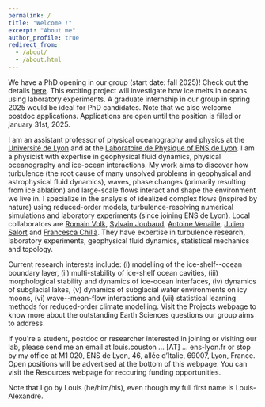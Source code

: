 ```yaml
---
permalink: /
title: "Welcome !"
excerpt: "About me"
author_profile: true
redirect_from: 
  - /about/
  - /about.html
---
```


We have a PhD opening in our group (start date: fall 2025)! Check out the details [here](/files/phd-project-with-funding-melting-in-a-turbulent-flow-start-fall-2025.pdf). This exciting project will investigate how ice melts in oceans using laboratory experiments. A graduate internship in our group in spring 2025 would be ideal for PhD candidates. Note that we also welcome postdoc applications. Applications are open until the position is filled or january 31st, 2025.

I am an assistant professor of physical oceanography and physics at the [Université de Lyon](https://fst-physique.univ-lyon1.fr/) and at the [Laboratoire de Physique of ENS de Lyon](http://www.ens-lyon.fr/PHYSIQUE). I am a physicist with expertise in geophysical fluid dynamics, physical oceanography and ice-ocean interactions. My work aims to discover how turbulence (the root cause of many unsolved problems in geophysical and astrophysical fluid dynamics), waves, phase changes (primarily resulting from ice ablation) and large-scale flows interact and shape the environment we live in. I specialize in the analysis of idealized complex flows (inspired by nature) using reduced-order models, turbulence-resolving numerical simulations and laboratory experiments (since joining ENS de Lyon). Local collaborators are [Romain Volk](http://perso.ens-lyon.fr/romain.volk/), [Sylvain Joubaud](http://perso.ens-lyon.fr/sylvain.joubaud/), [Antoine Venaille](http://perso.ens-lyon.fr/antoine.venaille/), [Julien Salort](https://www.juliensalort.org/en/) and [Francesca Chillà](http://www.ens-lyon.fr/PHYSIQUE/presentation/annuaire/chilla-francesca). They have expertise in turbulence research, laboratory experiments, geophysical fluid dynamics, statistical mechanics and topology.

Current research interests include: (i) modelling of the ice-shelf--ocean boundary layer, (ii) multi-stability of ice-shelf ocean cavities, (iii) morphological stability and dynamics of ice-ocean interfaces, (iv) dynamics of subglacial lakes, (v) dynamics of subglacial water environments on icy moons, (vi) wave--mean-flow interactions and (vii) statistical learning methods for reduced-order climate modelling. Visit the Projects webpage to know more about the outstanding Earth Sciences questions our group aims to address. 

If you're a student, postdoc or researcher interested in joining or visiting our lab, please send me an email at louis.couston ... [AT] ... ens-lyon.fr or stop by my office at M1 020, ENS de Lyon, 46, allée d’Italie, 69007, Lyon, France. Open positions will be advertised at the bottom of this webpage. You can visit the Resources webpage for reccuring funding opportunities. 

Note that I go by Louis (he/him/his), even though my full first name is Louis-Alexandre.








<!-- ![Graphical abstract of our last paper](/images/graphical_abstract.jpg) -->


